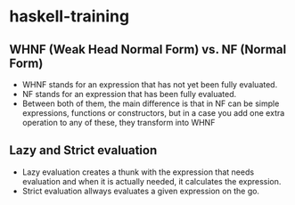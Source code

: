 # haskell-training

## WHNF (Weak Head Normal Form) vs. NF (Normal Form)
- WHNF stands for an expression that has not yet been fully evaluated.
- NF stands for an expression that has been fully evaluated.
- Between both of them, the main difference is that in NF can be simple expressions, functions or constructors, but in a case you add one extra operation to any of these, they transform into WHNF

## Lazy and Strict evaluation
- Lazy evaluation creates a thunk with the expression that needs evaluation and when it is actually needed, it calculates the expression.
- Strict evaluation allways evaluates a given expression on the go.
